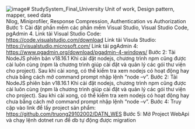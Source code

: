 ![image](https://github.com/truong29102002/DATN_WES/assets/91834713/d843b0db-addb-4398-9c2a-86cf58947a96)# StudySystem_Final_University
<span>Unit of work, Design pattern, mapper, seed data</span><br/>
<span>Nlog, Miniprofiler, Response Compression, Authentication vs Authorization</span>
Bước 1: Cài đặt phần mềm các phần mềm Visual Studio, Visual Studio Code, pgAdmin 4.
 Link tải Visual Studio Code: https://code.visualstudio.com/download
Link tải Visula Studio: https://visualstudio.microsoft.com/
Link tải pgAdmin 4: https://www.pgadmin.org/download/pgadmin-4-windows/
Bước 2: Tải NodeJS phiên bản v18.16.1
 Khi cài đặt nodejs, chương trình npm cũng được cài luôn cùng
(npm là chương trình giúp cài đặt và quản lý các gói thư viện cho project).
 Sau khi cài xong, có thể kiểm tra xem nodejs có hoạt động hay
chưa bằng cách mở command prompt nhập lệnh “node –v”.
Bước 2: Tải NodeJS phiên bản v18.16.1
 Khi cài đặt nodejs, chương trình npm cũng được cài luôn cùng
(npm là chương trình giúp cài đặt và quản lý các gói thư viện cho project).
 Sau khi cài xong, có thể kiểm tra xem nodejs có hoạt động hay
chưa bằng cách mở command prompt nhập lệnh “node –v”.
Bước 4: Truy cập vào link để lấy project sản phẩm: https://github.com/truong29102002/DATN_WES
	Bước 5: Mở Project WebApi và chạy lệnh dotnet run để db tự động được migration
